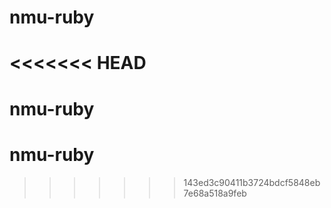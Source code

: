 # nmu-ruby
<<<<<<< HEAD
=======
# nmu-ruby
# nmu-ruby
>>>>>>> 143ed3c90411b3724bdcf5848eb7e68a518a9feb
